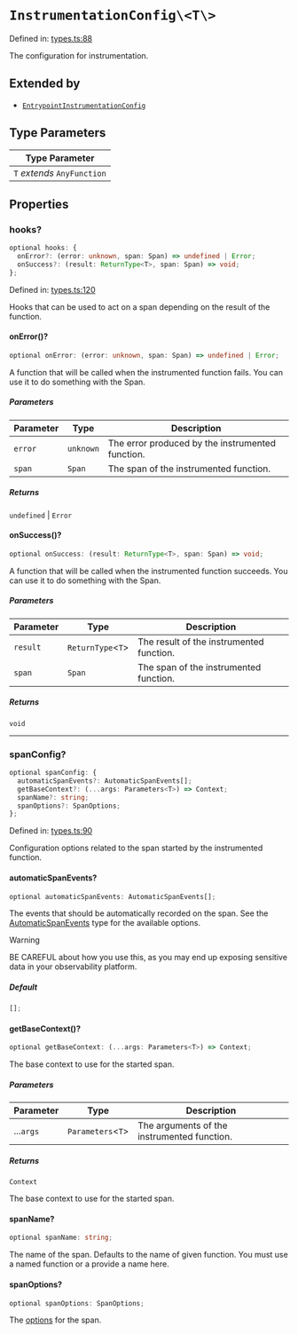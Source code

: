 # `InstrumentationConfig\<T\>`

Defined in: [types.ts:88](https://github.com/adobe/commerce-integration-starter-kit/blob/b6f5b383edc83f7aedbb27a8160882f8ad6b4ea9/packages/aio-sk-lib-telemetry/source/types.ts#L88)

The configuration for instrumentation.

## Extended by

- [`EntrypointInstrumentationConfig`](EntrypointInstrumentationConfig.md)

## Type Parameters

| Type Parameter              |
| --------------------------- |
| `T` _extends_ `AnyFunction` |

## Properties

### hooks?

```ts
optional hooks: {
  onError?: (error: unknown, span: Span) => undefined | Error;
  onSuccess?: (result: ReturnType<T>, span: Span) => void;
};
```

Defined in: [types.ts:120](https://github.com/adobe/commerce-integration-starter-kit/blob/b6f5b383edc83f7aedbb27a8160882f8ad6b4ea9/packages/aio-sk-lib-telemetry/source/types.ts#L120)

Hooks that can be used to act on a span depending on the result of the function.

#### onError()?

```ts
optional onError: (error: unknown, span: Span) => undefined | Error;
```

A function that will be called when the instrumented function fails.
You can use it to do something with the Span.

##### Parameters

| Parameter | Type      | Description                                      |
| --------- | --------- | ------------------------------------------------ |
| `error`   | `unknown` | The error produced by the instrumented function. |
| `span`    | `Span`    | The span of the instrumented function.           |

##### Returns

`undefined` \| `Error`

#### onSuccess()?

```ts
optional onSuccess: (result: ReturnType<T>, span: Span) => void;
```

A function that will be called when the instrumented function succeeds.
You can use it to do something with the Span.

##### Parameters

| Parameter | Type                | Description                              |
| --------- | ------------------- | ---------------------------------------- |
| `result`  | `ReturnType`\<`T`\> | The result of the instrumented function. |
| `span`    | `Span`              | The span of the instrumented function.   |

##### Returns

`void`

---

### spanConfig?

```ts
optional spanConfig: {
  automaticSpanEvents?: AutomaticSpanEvents[];
  getBaseContext?: (...args: Parameters<T>) => Context;
  spanName?: string;
  spanOptions?: SpanOptions;
};
```

Defined in: [types.ts:90](https://github.com/adobe/commerce-integration-starter-kit/blob/b6f5b383edc83f7aedbb27a8160882f8ad6b4ea9/packages/aio-sk-lib-telemetry/source/types.ts#L90)

Configuration options related to the span started by the instrumented function.

#### automaticSpanEvents?

```ts
optional automaticSpanEvents: AutomaticSpanEvents[];
```

The events that should be automatically recorded on the span.
See the [AutomaticSpanEvents](../type-aliases/AutomaticSpanEvents.md) type for the available options.

> [!WARNING]
> BE CAREFUL about how you use this, as you may end up exposing sensitive data in your observability platform.

##### Default

```ts
[];
```

#### getBaseContext()?

```ts
optional getBaseContext: (...args: Parameters<T>) => Context;
```

The base context to use for the started span.

##### Parameters

| Parameter | Type                | Description                                 |
| --------- | ------------------- | ------------------------------------------- |
| ...`args` | `Parameters`\<`T`\> | The arguments of the instrumented function. |

##### Returns

`Context`

The base context to use for the started span.

#### spanName?

```ts
optional spanName: string;
```

The name of the span. Defaults to the name of given function.
You must use a named function or a provide a name here.

#### spanOptions?

```ts
optional spanOptions: SpanOptions;
```

The [options](https://open-telemetry.github.io/opentelemetry-js/interfaces/_opentelemetry_api._opentelemetry_api.SpanOptions.html) for the span.
